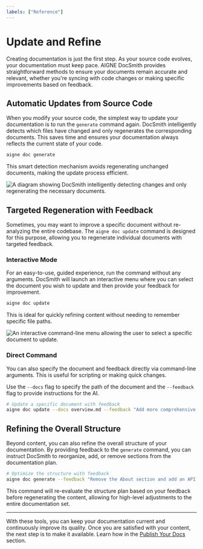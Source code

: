```yaml
---
labels: ["Reference"]
---
```


# Update and Refine

Creating documentation is just the first step. As your source code evolves, your documentation must keep pace. AIGNE DocSmith provides straightforward methods to ensure your documents remain accurate and relevant, whether you're syncing with code changes or making specific improvements based on feedback.

## Automatic Updates from Source Code

When you modify your source code, the simplest way to update your documentation is to run the `generate` command again. DocSmith intelligently detects which files have changed and only regenerates the corresponding documents. This saves time and ensures your documentation always reflects the current state of your code.

```bash
aigne doc generate
```

This smart detection mechanism avoids regenerating unchanged documents, making the update process efficient.

![A diagram showing DocSmith intelligently detecting changes and only regenerating the necessary documents.](https://docsmith.aigne.io/image-bin/uploads/21a76b2f65d14d16a49c13d800f1e2c1.png)


## Targeted Regeneration with Feedback

Sometimes, you may want to improve a specific document without re-analyzing the entire codebase. The `aigne doc update` command is designed for this purpose, allowing you to regenerate individual documents with targeted feedback.

### Interactive Mode

For an easy-to-use, guided experience, run the command without any arguments. DocSmith will launch an interactive menu where you can select the document you wish to update and then provide your feedback for improvement.

```bash
aigne doc update
```

This is ideal for quickly refining content without needing to remember specific file paths.

![An interactive command-line menu allowing the user to select a specific document to update.](https://docsmith.aigne.io/image-bin/uploads/b2bab8e5a727f168628a1cc8c5020697.png)

### Direct Command

You can also specify the document and feedback directly via command-line arguments. This is useful for scripting or making quick changes.

Use the `--docs` flag to specify the path of the document and the `--feedback` flag to provide instructions for the AI.

```bash
# Update a specific document with feedback
aigne doc update --docs overview.md --feedback "Add more comprehensive FAQ entries"
```

## Refining the Overall Structure

Beyond content, you can also refine the overall structure of your documentation. By providing feedback to the `generate` command, you can instruct DocSmith to reorganize, add, or remove sections from the documentation plan.

```bash
# Optimize the structure with feedback
aigne doc generate --feedback "Remove the About section and add an API Reference"
```

This command will re-evaluate the structure plan based on your feedback before regenerating the content, allowing for high-level adjustments to the entire documentation set.

---

With these tools, you can keep your documentation current and continuously improve its quality. Once you are satisfied with your content, the next step is to make it available. Learn how in the [Publish Your Docs](./features-publish-your-docs.md) section.